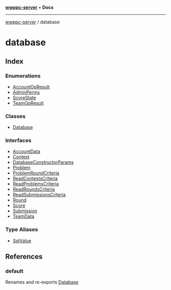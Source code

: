 [**wwppc-server**](../README.md) • **Docs**

***

[wwppc-server](../modules.md) / database

# database

## Index

### Enumerations

- [AccountOpResult](enumerations/AccountOpResult.md)
- [AdminPerms](enumerations/AdminPerms.md)
- [ScoreState](enumerations/ScoreState.md)
- [TeamOpResult](enumerations/TeamOpResult.md)

### Classes

- [Database](classes/Database.md)

### Interfaces

- [AccountData](interfaces/AccountData.md)
- [Contest](interfaces/Contest.md)
- [DatabaseConstructorParams](interfaces/DatabaseConstructorParams.md)
- [Problem](interfaces/Problem.md)
- [ProblemRoundCriteria](interfaces/ProblemRoundCriteria.md)
- [ReadContestsCriteria](interfaces/ReadContestsCriteria.md)
- [ReadProblemsCriteria](interfaces/ReadProblemsCriteria.md)
- [ReadRoundsCriteria](interfaces/ReadRoundsCriteria.md)
- [ReadSubmissionsCriteria](interfaces/ReadSubmissionsCriteria.md)
- [Round](interfaces/Round.md)
- [Score](interfaces/Score.md)
- [Submission](interfaces/Submission.md)
- [TeamData](interfaces/TeamData.md)

### Type Aliases

- [SqlValue](type-aliases/SqlValue.md)

## References

### default

Renames and re-exports [Database](classes/Database.md)
